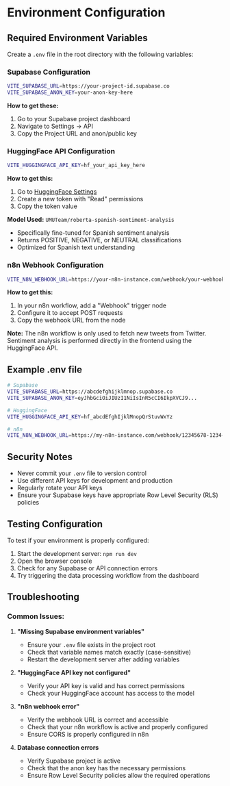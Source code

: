 # Environment Configuration

## Required Environment Variables

Create a `.env` file in the root directory with the following variables:

### Supabase Configuration
```bash
VITE_SUPABASE_URL=https://your-project-id.supabase.co
VITE_SUPABASE_ANON_KEY=your-anon-key-here
```

**How to get these:**
1. Go to your Supabase project dashboard
2. Navigate to Settings → API
3. Copy the Project URL and anon/public key

### HuggingFace API Configuration
```bash
VITE_HUGGINGFACE_API_KEY=hf_your_api_key_here
```

**How to get this:**
1. Go to [HuggingFace Settings](https://huggingface.co/settings/tokens)
2. Create a new token with "Read" permissions
3. Copy the token value

**Model Used:** `UMUTeam/roberta-spanish-sentiment-analysis`
- Specifically fine-tuned for Spanish sentiment analysis
- Returns POSITIVE, NEGATIVE, or NEUTRAL classifications
- Optimized for Spanish text understanding

### n8n Webhook Configuration
```bash
VITE_N8N_WEBHOOK_URL=https://your-n8n-instance.com/webhook/your-webhook-id
```

**How to get this:**
1. In your n8n workflow, add a "Webhook" trigger node
2. Configure it to accept POST requests
3. Copy the webhook URL from the node

**Note:** The n8n workflow is only used to fetch new tweets from Twitter. Sentiment analysis is performed directly in the frontend using the HuggingFace API.

## Example .env file

```bash
# Supabase
VITE_SUPABASE_URL=https://abcdefghijklmnop.supabase.co
VITE_SUPABASE_ANON_KEY=eyJhbGciOiJIUzI1NiIsInR5cCI6IkpXVCJ9...

# HuggingFace
VITE_HUGGINGFACE_API_KEY=hf_abcdEfghIjklMnopQrStuvWxYz

# n8n
VITE_N8N_WEBHOOK_URL=https://my-n8n-instance.com/webhook/12345678-1234-1234-1234-123456789012
```

## Security Notes

- Never commit your `.env` file to version control
- Use different API keys for development and production
- Regularly rotate your API keys
- Ensure your Supabase keys have appropriate Row Level Security (RLS) policies

## Testing Configuration

To test if your environment is properly configured:

1. Start the development server: `npm run dev`
2. Open the browser console
3. Check for any Supabase or API connection errors
4. Try triggering the data processing workflow from the dashboard

## Troubleshooting

### Common Issues:

1. **"Missing Supabase environment variables"**
   - Ensure your `.env` file exists in the project root
   - Check that variable names match exactly (case-sensitive)
   - Restart the development server after adding variables

2. **"HuggingFace API key not configured"**
   - Verify your API key is valid and has correct permissions
   - Check your HuggingFace account has access to the model

3. **"n8n webhook error"**
   - Verify the webhook URL is correct and accessible
   - Check that your n8n workflow is active and properly configured
   - Ensure CORS is properly configured in n8n

4. **Database connection errors**
   - Verify Supabase project is active
   - Check that the anon key has the necessary permissions
   - Ensure Row Level Security policies allow the required operations
